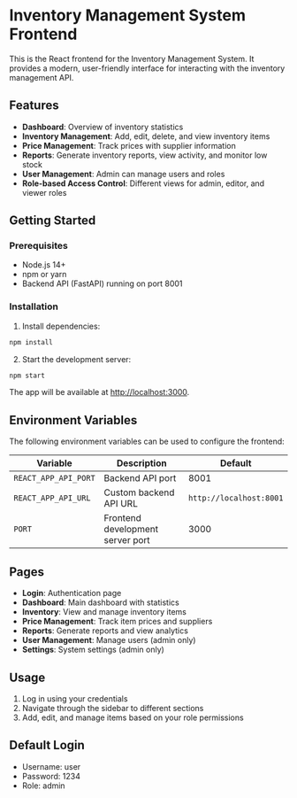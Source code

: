 # Inventory Management System Frontend

This is the React frontend for the Inventory Management System. It provides a modern, user-friendly interface for interacting with the inventory management API.

## Features

- **Dashboard**: Overview of inventory statistics
- **Inventory Management**: Add, edit, delete, and view inventory items
- **Price Management**: Track prices with supplier information
- **Reports**: Generate inventory reports, view activity, and monitor low stock
- **User Management**: Admin can manage users and roles
- **Role-based Access Control**: Different views for admin, editor, and viewer roles

## Getting Started

### Prerequisites

- Node.js 14+
- npm or yarn
- Backend API (FastAPI) running on port 8001

### Installation

1. Install dependencies:

```bash
npm install
```

2. Start the development server:

```bash
npm start
```

The app will be available at [http://localhost:3000](http://localhost:3000).

## Environment Variables

The following environment variables can be used to configure the frontend:

| Variable | Description | Default |
|----------|------------|---------|
| `REACT_APP_API_PORT` | Backend API port | 8001 |
| `REACT_APP_API_URL` | Custom backend API URL | `http://localhost:8001` |
| `PORT` | Frontend development server port | 3000 |

## Pages

- **Login**: Authentication page
- **Dashboard**: Main dashboard with statistics
- **Inventory**: View and manage inventory items
- **Price Management**: Track item prices and suppliers
- **Reports**: Generate reports and view analytics
- **User Management**: Manage users (admin only)
- **Settings**: System settings (admin only)

## Usage

1. Log in using your credentials
2. Navigate through the sidebar to different sections
3. Add, edit, and manage items based on your role permissions

## Default Login

- Username: user
- Password: 1234
- Role: admin 